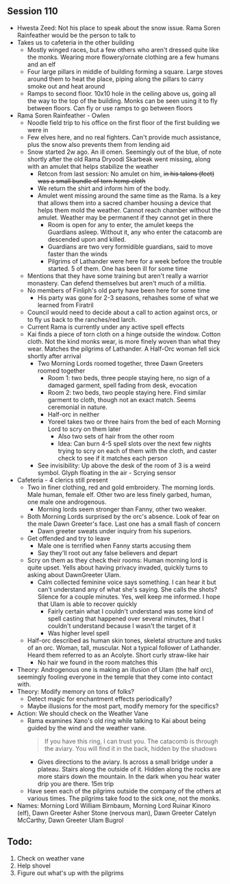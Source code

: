 ## Session 110
* Hwesta Zeed: Not his place to speak about the snow issue. Rama Soren Rainfeather would be the person to talk to
* Takes us to cafeteria in the other building
  * Mostly winged races, but a few others who aren't dressed quite like the monks. Wearing more flowery/ornate clothing are a few humans and an elf
  * Four large pillars in middle of building forming a square. Large stoves around them to heat the place, piping along the pillars to carry smoke out and heat around
  * Ramps to second floor. 10x10 hole in the ceiling above us, going all the way to the top of the building. Monks can be seen using it to fly between floors. Can fly or use ramps to go between floors
* Rama Soren Rainfeather - Owlen
  * Noodle field trip to his office on the first floor of the first building we were in
  * Few elves here, and no real fighters. Can't provide much assistance, plus the snow also prevents them from lending aid
  * Snow started 2w ago. An ill omen. Seemingly out of the blue, of note shortly after the old Rama Dryoodi Skarbeak went missing, along with an amulet that helps stabilize the weather
    * Retcon from last session: No amulet on him, ~~in his talons (feet) was a small bundle of torn hemp cloth~~
    * We return the shirt and inform him of the body.
    * Amulet went missing around the same time as the Rama. Is a key that allows them into a sacred chamber housing a device that helps them mold the weather. Cannot reach chamber without the amulet. Weather may be permanent if they cannot get in there
      * Room is open for any to enter, the amulet keeps the Guardians asleep. Without it, any who enter the catacomb are descended upon and killed.
      * Guardians are two very formidible guardians, said to move faster than the winds
      * Pilgrims of Lathander were here for a week before the trouble started. 5 of them. One has been ill for some time
  * Mentions that they have some training but aren't really a warrior monastery. Can defend themselves but aren't much of a militia.
  * No members of Finliph's old party have been here for some time
    * His party was gone for 2-3 seasons, rehashes some of what we learned from Firatril
  * Council would need to decide about a call to action against orcs, or to fly us back to the ranches/red larch.
  * Current Rama is currently under any active spell effects
  * Kai finds a piece of torn cloth on a hinge outside the window. Cotton cloth. Not the kind monks wear, is more finely woven than what they wear. Matches the pilgrims of Lathander. A Half-Orc woman fell sick shortly after arrival
    * Two Morning Lords roomed together, three Dawn Greeters roomed together
      * Room 1: two beds, three people staying here, no sign of a damaged garment, spell fading from desk, evocation
      * Room 2: two beds, two people staying here. Find similar garment to cloth, though not an exact match. Seems ceremonial in nature.
      * Half-orc in neither
      * Yoreel takes two or three hairs from the bed of each Morning Lord to scry on them later
        * Also two sets of hair from the other room
        * Idea: Can burn 4-5 spell slots over the next few nights trying to scry on each of them with the cloth, and caster check to see if it matches each person
    * See invisibility: Up above the desk of the room of 3 is a weird symbol. Glyph floating in the air - Scrying sensor
* Cafeteria - 4 clerics still present
  * Two in finer clothing, red and gold embroidery. The morning lords. Male human, female elf. Other two are less finely garbed, human, one male one androgenous.
    * Morning lords seem stronger than Fanny, other two weaker.
  * Both Morning Lords surprised by the orc's absence. Look of fear on the male Dawn Greeter's face. Last one has a small flash of concern
    * Dawn greeter sweats under inquiry from his superiors.
  * Get offended and try to leave
    * Male one is terrified when Fanny starts accusing them
    * Say they'll root out any false believers and depart
  * Scry on them as they check their rooms: Human morning lord is quite upset. Yells about having privacy invaded, quickly turns to asking about DawnGreeter Ulam.
    * Calm collected feminine voice says something. I can hear it but can't understand any of what she's saying. She calls the shots? Silence for a couple minutes. Yes, well keep me informed. I hope that Ulam is able to recover quickly
      * Fairly certain what I couldn't understand was some kind of spell casting that happened over several minutes, that I couldn't understand because I wasn't the target of it
      * Was higher level spell
  * Half-orc described as human skin tones, skeletal structure and tusks of an orc. Woman, tall, muscular. Not a typical follower of Lathander. Heard them referred to as an Acolyte. Short curly straw-like hair
    * No hair we found in the room matches this
* Theory: Androgenous one is making an illusion of Ulam (the half orc), seemingly fooling everyone in the temple that they come into contact with.
* Theory: Modify memory on tons of folks?
  * Detect magic for enchantment effects periodically?
  * Maybe illusions for the most part, modify memory for the specifics?
* Action: We should check on the Weather Vane
  * Rama examines Xano's old ring while talking to Kai about being guided by the wind and the weather vane.
    > If you have this ring, I can trust you. The catacomb is through the aviary. You will find it in the back, hidden by the shadows
    * Gives directions to the aviary. Is across a small bridge under a plateau. Stairs along the outside of it. Hidden along the rocks are more stairs down the mountain. In the dark when you hear water drip you are there. 15m trip
  * Have seen each of the pilgrims outside the company of the others at various times. The pilgrims take food to the sick one, not the monks.
* Names: Morning Lord William Birnbaum, Morning Lord Ruinar Kinoro (elf), Dawn Greeter Asher Stone (nervous man), Dawn Greeter Catelyn McCarthy, Dawn Greeter Ulam Bugrol

## Todo:
1. Check on weather vane
2. Help shovel
3. Figure out what's up with the pilgrims
